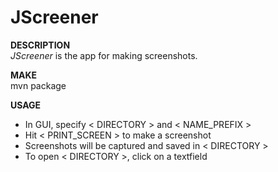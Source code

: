# JScreener
**DESCRIPTION**  
_JScreener_ is the app for making screenshots.  

**MAKE**  
mvn package  

**USAGE**  
* In GUI, specify < DIRECTORY > and < NAME_PREFIX >
* Hit < PRINT_SCREEN > to make a screenshot
* Screenshots will be captured and saved in < DIRECTORY >
* To open < DIRECTORY >, click on a textfield
